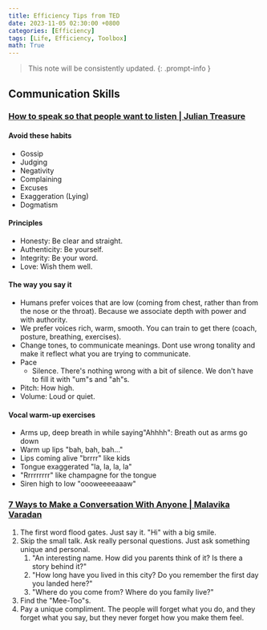 ```yaml
---
title: Efficiency Tips from TED
date: 2023-11-05 02:30:00 +0800
categories: [Efficiency]
tags: [Life, Efficiency, Toolbox]
math: True
---
```


> This note will be consistently updated.
{: .prompt-info }


## Communication Skills

### [How to speak so that people want to listen | Julian Treasure](https://www.youtube.com/watch?v=eIho2S0ZahI)

#### Avoid these habits

- Gossip
- Judging
- Negativity
- Complaining
- Excuses
- Exaggeration (Lying)
- Dogmatism


#### Principles

- Honesty: Be clear and straight.
- Authenticity: Be yourself.
- Integrity: Be your word.
- Love: Wish them well.

#### The way you say it
- Humans prefer voices that are low (coming from chest, rather than from the nose or the throat). Because we associate depth with power and with authority.
- We prefer voices rich, warm, smooth.  You can train to get there (coach, posture, breathing, exercises).
- Change tones, to communicate meanings. Dont use wrong tonality and make it reflect what you are trying to communicate.
- Pace
  - Silence. There's nothing wrong with a bit of silence. We don't have to fill it with "um"s and "ah"s.
- Pitch: How high.
- Volume: Loud or quiet.

#### Vocal warm-up exercises
- Arms up, deep breath in while saying"Ahhhh": Breath out as arms go down
- Warm up lips "bah, bah, bah..."
- Lips coming alive "brrrr" like kids
- Tongue exaggerated "la, la, la, la"
- "Rrrrrrrrr" like champagne for the tongue
- Siren high to low "oooweeeeaaaw"

### [7 Ways to Make a Conversation With Anyone | Malavika Varadan](https://www.youtube.com/watch?v=F4Zu5ZZAG7I)

1. The first word flood gates. Just say it. "Hi" with a big smile.
2. Skip the small talk. Ask really personal questions. Just ask something unique and personal.
   1. "An interesting name. How did you parents think of it? Is there a story behind it?"
   2. "How long have you lived in this city? Do you remember the first day you landed here?"
   3. "Where do you come from? Where do you family live?"
3. Find the "Mee-Too"s.
4. Pay a unique compliment. The people will forget what you do, and they forget what you say, but they never forget how you make them feel.



